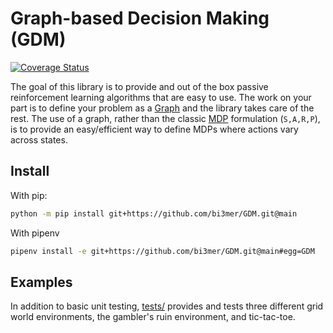 #  Graph-based Decision Making (GDM)
[![Coverage Status](https://coveralls.io/repos/github/bi3mer/GDM/badge.svg)](https://coveralls.io/github/bi3mer/GDM)

The goal of this library is to provide and out of the box passive reinforcement learning algorithms that are easy to use. The work on your part is to define your problem as a [Graph](./GDM/Graph/Graph.py) and the library takes care of the rest. The use of a graph, rather than the classic [MDP](https://en.wikipedia.org/wiki/Markov_decision_process) formulation (`S,A,R,P`), is to provide an easy/efficient way to define MDPs where actions vary across states.

## Install

With pip:
```bash
python -m pip install git+https://github.com/bi3mer/GDM.git@main
```

With pipenv
```bash
pipenv install -e git+https://github.com/bi3mer/GDM.git@main#egg=GDM
```

## Examples

In addition to basic unit testing, [tests/](tests/) provides and tests three different grid world environments, the gambler's ruin environment, and tic-tac-toe. 
